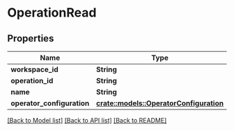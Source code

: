 # OperationRead

## Properties

Name | Type | Description | Notes
------------ | ------------- | ------------- | -------------
**workspace_id** | **String** |  | 
**operation_id** | **String** |  | 
**name** | **String** |  | 
**operator_configuration** | [**crate::models::OperatorConfiguration**](OperatorConfiguration.md) |  | 

[[Back to Model list]](../README.md#documentation-for-models) [[Back to API list]](../README.md#documentation-for-api-endpoints) [[Back to README]](../README.md)


